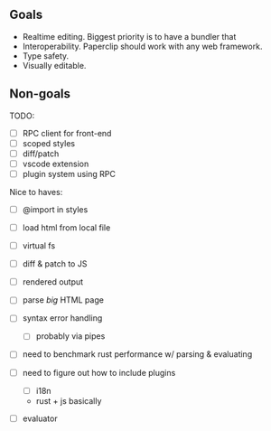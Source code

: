 ## Goals

- Realtime editing. Biggest priority is to have a bundler that 
- Interoperability. Paperclip should work with any web framework. 
- Type safety. 
- Visually editable. 

## Non-goals

TODO:

- [ ] RPC client for front-end
- [ ] scoped styles
- [ ] diff/patch
- [ ] vscode extension
- [ ] plugin system using RPC

Nice to haves:

- [ ] @import in styles

- [ ] load html from local file
- [ ] virtual fs
- [ ] diff & patch to JS
- [ ] rendered output
- [ ] parse _big_ HTML page
- [ ] syntax error handling
  - [ ] probably via pipes


- [ ] need to benchmark rust performance w/ parsing & evaluating 
- [ ] need to figure out how to include plugins
  - [ ] i18n
  - rust + js basically
- [ ] evaluator